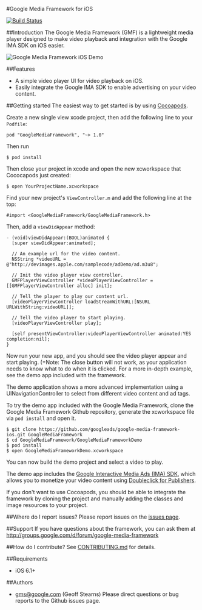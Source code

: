 #Google Media Framework for iOS

[![Build Status](https://travis-ci.org/googleads/google-media-framework-ios.png?branch=master)](https://travis-ci.org/googleads/google-media-framework-ios)

##Introduction
The Google Media Framework (GMF) is a lightweight media player designed to make video playback and integration with the Google IMA SDK on iOS easier.

![Google Media Framework iOS Demo](http://googleads.github.io/google-media-framework-ios/gmf_ios_portrait.png)

##Features
- A simple video player UI for video playback on iOS.
- Easily integrate the Google IMA SDK to enable advertising on your video content.

##Getting started
The easiest way to get started is by using [Cocoapods](http://cocoapods.org).

Create a new single view xcode project, then add the following line to your ```Podfile```:
```
pod "GoogleMediaFramework", "~> 1.0"
```
Then run
```
$ pod install
```
Then close your project in xcode and open the new xcworkspace that Cococapods just created:
```
$ open YourProjectName.xcworkspace
```
Find your new project's ```ViewController.m``` and add the following line at the top:
```
#import <GoogleMediaFramework/GoogleMediaFramework.h>
```
Then, add a ```viewDidAppear``` method:
```
- (void)viewDidAppear:(BOOL)animated {
  [super viewDidAppear:animated];

  // An example url for the video content.
  NSString *videoURL = @"http://devimages.apple.com/samplecode/adDemo/ad.m3u8";

  // Init the video player view controller.
  GMFPlayerViewController *videoPlayerViewController = [[GMFPlayerViewController alloc] init];

  // Tell the player to play our content url.
  [videoPlayerViewController loadStreamWithURL:[NSURL URLWithString:videoURL]];

  // Tell the video player to start playing.
  [videoPlayerViewController play];

  [self presentViewController:videoPlayerViewController animated:YES completion:nil];
}
```
Now run your new app, and you should see the video player appear and start playing. (=Note: The close button will not work, as your application needs to know what to do when it is clicked. For a more in-depth example, see the demo app included with the framework.

The demo application shows a more advanced implementation using a UINavigationController to select from different video content and ad tags.

To try the demo app included with the Google Media Framework, clone the Google Media Framework Github repository, generate the xcworkspace file via ```pod install``` and open it.
```
$ git clone https://github.com/googleads/google-media-framework-ios.git GoogleMediaFramework
$ cd GoogleMediaFramework/GoogleMediaFrameworkDemo
$ pod install
$ open GoogleMediaFrameworkDemo.xcworkspace
```

You can now build the demo project and select a video to play.

The demo app includes the [Google Interactive Media Ads (IMA) SDK](https://developers.google.com/interactive-media-ads/docs/sdks/ios/v3/), which allows you to monetize your video content using [Doubleclick for Publishers](https://www.google.com/doubleclick/publishers/welcome/).

If you don't want to use Cocoapods, you should be able to integrate the framework by cloning the project and manually adding the classes and image resources to your project.

##Where do I report issues?
Please report issues on the [issues page](../../issues).

##Support
If you have questions about the framework, you can ask them at http://groups.google.com/d/forum/google-media-framework

##How do I contribute?
See [CONTRIBUTING.md](./CONTRIBUTING.md) for details.

##Requirements
  - iOS 6.1+

##Authors
  - gms@google.com (Geoff Stearns) Please direct questions or bug reports to the Github issues page.
